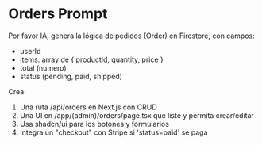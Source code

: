 # Orders Prompt

Por favor IA, genera la lógica de pedidos (Order) en Firestore, con campos:
- userId
- items: array de { productId, quantity, price }
- total (numero)
- status (pending, paid, shipped)

Crea:
1) Una ruta /api/orders en Next.js con CRUD
2) Una UI en /app/(admin)/orders/page.tsx que liste y permita crear/editar
3) Usa shadcn/ui para los botones y formularios
4) Integra un "checkout" con Stripe si 'status=paid' se paga
